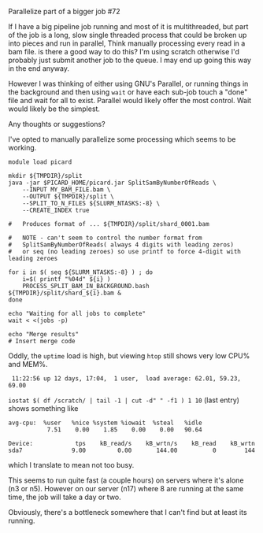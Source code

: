 

Parallelize part of a bigger job #72




If I have a big pipeline job running and most of it is multithreaded, but part of the job is a long, slow single threaded process that could be broken up into pieces and run in parallel, Think manually processing every read in a bam file. is there a good way to do this? I'm using scratch otherwise I'd probably just submit another job to the queue. I may end up going this way in the end anyway. 

However I was thinking of either using GNU's Parallel, or running things in the background and then using `wait` or have each sub-job touch a "done" file and wait for all to exist. Parallel would likely offer the most control. Wait would likely be the simplest.

Any thoughts or suggestions?






I've opted to manually parallelize some processing which seems to be working.

```
module load picard

mkdir ${TMPDIR}/split
java -jar $PICARD_HOME/picard.jar SplitSamByNumberOfReads \
	--INPUT MY_BAM_FILE.bam \
	--OUTPUT ${TMPDIR}/split \
	--SPLIT_TO_N_FILES ${SLURM_NTASKS:-8} \
	--CREATE_INDEX true

#	Produces format of ... ${TMPDIR}/split/shard_0001.bam

#	NOTE - can't seem to control the number format from 
#	SplitSamByNumberOfReads( always 4 digits with leading zeros)
#	or seq (no leading zeroes) so use printf to force 4-digit with leading zeroes

for i in $( seq ${SLURM_NTASKS:-8} ) ; do
	i=$( printf "%04d" ${i} )
	PROCESS_SPLIT_BAM_IN_BACKGROUND.bash ${TMPDIR}/split/shard_${i}.bam &
done

echo "Waiting for all jobs to complete"
wait < <(jobs -p)

echo "Merge results"
# Insert merge code
```

Oddly, the `uptime` load is high, but viewing `htop` still shows very low CPU% and MEM%.
```
 11:22:56 up 12 days, 17:04,  1 user,  load average: 62.01, 59.23, 69.00
```


`iostat $( df /scratch/ | tail -1 | cut -d" " -f1 ) 1 10` (last entry) shows something like

```
avg-cpu:  %user   %nice %system %iowait  %steal   %idle
           7.51    0.00    1.85    0.00    0.00   90.64

Device:            tps    kB_read/s    kB_wrtn/s    kB_read    kB_wrtn
sda7              9.00         0.00       144.00          0        144
```

which I translate to mean not too busy.

This seems to run quite fast (a couple hours) on servers where it's alone (n3 or n5). However on our server (n17) where 8 are running at the same time, the job will take a day or two. 

Obviously, there's a bottleneck somewhere that I can't find but at least its running.





